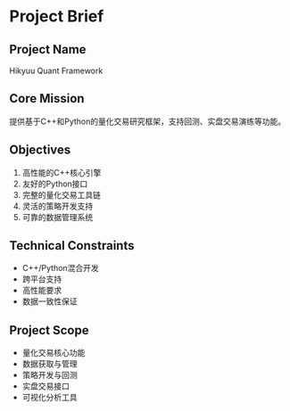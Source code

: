 # Project Brief

## Project Name
Hikyuu Quant Framework

## Core Mission
提供基于C++和Python的量化交易研究框架，支持回测、实盘交易演练等功能。

## Objectives
1. 高性能的C++核心引擎
2. 友好的Python接口
3. 完整的量化交易工具链
4. 灵活的策略开发支持
5. 可靠的数据管理系统

## Technical Constraints
- C++/Python混合开发
- 跨平台支持
- 高性能要求
- 数据一致性保证

## Project Scope
- 量化交易核心功能
- 数据获取与管理
- 策略开发与回测
- 实盘交易接口
- 可视化分析工具
